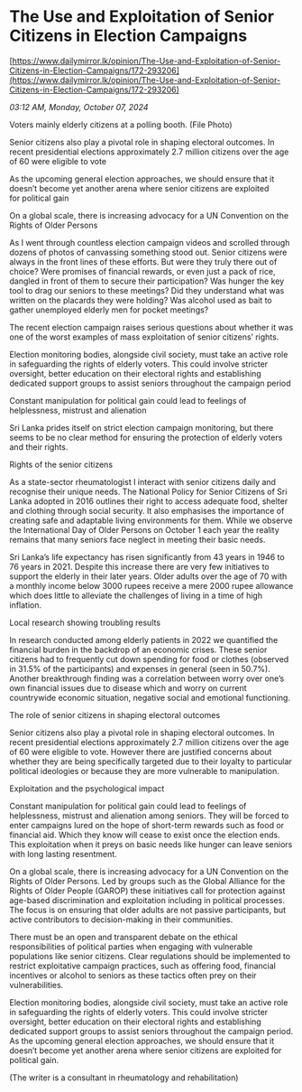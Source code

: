 # The Use and Exploitation of  Senior Citizens in Election Campaigns

[https://www.dailymirror.lk/opinion/The-Use-and-Exploitation-of-Senior-Citizens-in-Election-Campaigns/172-293206](https://www.dailymirror.lk/opinion/The-Use-and-Exploitation-of-Senior-Citizens-in-Election-Campaigns/172-293206)

*03:12 AM, Monday, October 07, 2024*

Voters mainly elderly citizens at a polling booth. (File Photo)

Senior citizens also play a pivotal role in shaping electoral outcomes. In recent presidential elections approximately 2.7 million citizens over the age of 60 were eligible to vote

As the upcoming general election approaches, we should ensure that it doesn’t become yet another arena where senior citizens are exploited for political gain

On a global scale, there is increasing advocacy for a UN Convention on the Rights of Older Persons

As I went through countless election campaign videos and scrolled through dozens of photos of canvassing something stood out. Senior citizens were always in the front lines of these efforts. But were they truly there out of choice? Were promises of financial rewards, or even just a pack of rice, dangled in front of them to secure their participation? Was hunger the key tool to drag our seniors to these meetings? Did they understand what was written on the placards they were holding? Was alcohol used as bait to gather unemployed elderly men for pocket meetings?

The recent election campaign raises serious questions about whether it was one of the worst examples of mass exploitation of senior citizens’ rights.

Election monitoring bodies, alongside civil society, must take an active role in safeguarding the rights of elderly voters. This could involve stricter oversight, better education on their electoral rights and establishing dedicated support groups to assist seniors throughout the campaign period

Constant manipulation for political gain could lead to feelings of helplessness, mistrust and alienation

Sri Lanka prides itself on strict election campaign monitoring, but there seems to be no clear method for ensuring the protection of elderly voters and their rights.

Rights of the senior citizens

As a state-sector rheumatologist I interact with senior citizens daily and recognise their unique needs. The National Policy for Senior Citizens of Sri Lanka adopted in 2016 outlines their right to access adequate food, shelter and clothing through social security. It also emphasises the importance of creating safe and adaptable living environments for them. While we observe the International Day of Older Persons on October 1 each year the reality remains that many seniors face neglect in meeting their basic needs.

Sri Lanka’s life expectancy has risen significantly from 43 years in 1946 to 76 years in 2021. Despite this increase there are very few initiatives to support the elderly in their later years. Older adults over the age of 70 with a monthly income below 3000 rupees receive a mere 2000 rupee allowance which does little to alleviate the challenges of living in a time of high inflation.

Local research showing troubling results

In research conducted among elderly patients in 2022 we quantified the financial burden in the backdrop of an economic crises. These senior citizens had to frequently cut down spending for food or clothes (observed in 31.5% of the participants) and expenses in general (seen in 50.7%). Another breakthrough finding was a correlation between worry over one’s own financial issues due to disease which and worry on current countrywide economic situation, negative social and emotional functioning.

The role of senior citizens in shaping electoral outcomes

Senior citizens also play a pivotal role in shaping electoral outcomes. In recent presidential elections approximately 2.7 million citizens over the age of 60 were eligible to vote. However there are justified concerns about whether they are being specifically targeted due to their loyalty to particular political ideologies or because they are more vulnerable to manipulation.

Exploitation and the psychological impact

Constant manipulation for political gain could lead to feelings of helplessness, mistrust and alienation among seniors. They will be forced to enter campaigns lured on the hope of short-term rewards such as food or financial aid. Which they know will cease to exist once the election ends. This exploitation when it preys on basic needs like hunger can leave seniors with long lasting resentment.

On a global scale, there is increasing advocacy for a UN Convention on the Rights of Older Persons. Led by groups such as the Global Alliance for the Rights of Older People (GAROP) these initiatives call for protection against age-based discrimination and exploitation including in political processes. The focus is on ensuring that older adults are not passive participants, but active contributors to decision-making in their communities.

There must be an open and transparent debate on the ethical responsibilities of political parties when engaging with vulnerable populations like senior citizens. Clear regulations should be implemented to restrict exploitative campaign practices, such as offering food, financial incentives or alcohol to seniors as these tactics often prey on their vulnerabilities.

Election monitoring bodies, alongside civil society, must take an active role in safeguarding the rights of elderly voters. This could involve stricter oversight, better education on their electoral rights and establishing dedicated support groups to assist seniors throughout the campaign period. As the upcoming general election approaches, we should ensure that it doesn’t become yet another arena where senior citizens are exploited for political gain.

(The writer is a consultant in rheumatology and rehabilitation)

